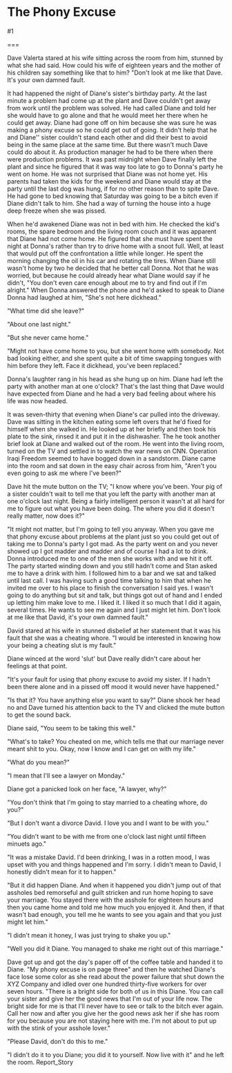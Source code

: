 The Phony Excuse
================
#1 

===

Dave Valerta stared at his wife sitting across the room from him, stunned by what she had said. How could his wife of eighteen years and the mother of his children say something like that to him? "Don't look at me like that Dave. It's your own damned fault. 

It had happened the night of Diane's sister's birthday party. At the last minute a problem had come up at the plant and Dave couldn't get away from work until the problem was solved. He had called Diane and told her she would have to go alone and that he would meet her there when he could get away. Diane had gone off on him because she was sure he was making a phony excuse so he could get out of going. It didn't help that he and Diane'' sister couldn't stand each other and did their best to avoid being in the same place at the same time. But there wasn't much Dave could do about it. As production manager he had to be there when there were production problems. It was past midnight when Dave finally left the plant and since he figured that it was way too late to go to Donna's party he went on home. He was not surprised that Diane was not home yet. His parents had taken the kids for the weekend and Diane would stay at the party until the last dog was hung, if for no other reason than to spite Dave. He had gone to bed knowing that Saturday was going to be a bitch even if Diane didn't talk to him. She had a way of turning the house into a huge deep freeze when she was pissed. 

When he'd awakened Diane was not in bed with him. He checked the kid's rooms, the spare bedroom and the living room couch and it was apparent that Diane had not come home. He figured that she must have spent the night at Donna's rather than try to drive home with a snoot full. Well, at least that would put off the confrontation a little while longer. He spent the morning changing the oil in his car and rotating the tires. When Diane still wasn't home by two he decided that he better call Donna. Not that he was worried, but because he could already hear what Diane would say if he didn't, "You don't even care enough about me to try and find out if I'm alright." When Donna answered the phone and he'd asked to speak to Diane Donna had laughed at him, "She's not here dickhead." 

"What time did she leave?" 

"About one last night." 

"But she never came home." 

"Might not have come home to you, but she went home with somebody. Not bad looking either, and she spent quite a bit of time swapping tongues with him before they left. Face it dickhead, you've been replaced." 

Donna's laughter rang in his head as she hung up on him. Diane had left the party with another man at one o'clock? That's the last thing that Dave would have expected from Diane and he had a very bad feeling about where his life was now headed. 

It was seven-thirty that evening when Diane's car pulled into the driveway. Dave was sitting in the kitchen eating some left overs that he'd fixed for himself when she walked in. He looked up at her briefly and then took his plate to the sink, rinsed it and put it in the dishwasher. The he took another brief look at Diane and walked out of the room. He went into the living room, turned on the TV and settled in to watch the war news on CNN. Operation Iraqi Freedom seemed to have bogged down in a sandstorm. Diane came into the room and sat down in the easy chair across from him, "Aren't you even going to ask me where I've been?" 

Dave hit the mute button on the TV; "I know where you've been. Your pig of a sister couldn't wait to tell me that you left the party with another man at one o'clock last night. Being a fairly intelligent person it wasn't at all hard for me to figure out what you have been doing. The where you did it doesn't really matter, now does it?" 

"It might not matter, but I'm going to tell you anyway. When you gave me that phony excuse about problems at the plant just so you could get out of taking me to Donna's party I got mad. As the party went on and you never showed up I got madder and madder and of course I had a lot to drink. Donna introduced me to one of the men she works with and we hit it off. The party started winding down and you still hadn't come and Stan asked me to have a drink with him. I followed him to a bar and we sat and talked until last call. I was having such a good time talking to him that when he invited me over to his place to finish the conversation I said yes. I wasn't going to do anything but sit and talk, but things got out of hand and I ended up letting him make love to me. I liked it. I liked it so much that I did it again, several times. He wants to see me again and I just might let him. Don't look at me like that David, it's your own damned fault." 

David stared at his wife in stunned disbelief at her statement that it was his fault that she was a cheating whore. "I would be interested in knowing how your being a cheating slut is my fault." 

Diane winced at the word 'slut' but Dave really didn't care about her feelings at that point. 

"It's your fault for using that phony excuse to avoid my sister. If I hadn't been there alone and in a pissed off mood it would never have happened." 

"Is that it? You have anything else you want to say?" Diane shook her head no and Dave turned his attention back to the TV and clicked the mute button to get the sound back. 

Diane said, "You seem to be taking this well." 

"What's to take? You cheated on me, which tells me that our marriage never meant shit to you. Okay, now I know and I can get on with my life." 

"What do you mean?" 

"I mean that I'll see a lawyer on Monday." 

Diane got a panicked look on her face, "A lawyer, why?" 

"You don't think that I'm going to stay married to a cheating whore, do you?" 

"But I don't want a divorce David. I love you and I want to be with you." 

"You didn't want to be with me from one o'clock last night until fifteen minuets ago." 

"It was a mistake David. I'd been drinking, I was in a rotten mood, I was upset with you and things happened and I'm sorry. I didn't mean to David, I honestly didn't mean for it to happen." 

"But it did happen Diane. And when it happened you didn't jump out of that assholes bed remorseful and guilt stricken and run home hoping to save your marriage. You stayed there with the asshole for eighteen hours and then you came home and told me how much you enjoyed it. And then, if that wasn't bad enough, you tell me he wants to see you again and that you just might let him." 

"I didn't mean it honey, I was just trying to shake you up." 

"Well you did it Diane. You managed to shake me right out of this marriage." 

Dave got up and got the day's paper off of the coffee table and handed it to Diane. "My phony excuse is on page three" and then he watched Diane's face lose some color as she read about the power failure that shut down the XYZ Company and idled over one hundred thirty-five workers for over seven hours. "There is a bright side for both of us in this Diane. You can call your sister and give her the good news that I'm out of your life now. The bright side for me is that I'll never have to see or talk to the bitch ever again. Call her now and after you give her the good news ask her if she has room for you because you are not staying here with me. I'm not about to put up with the stink of your asshole lover." 

"Please David, don't do this to me." 

"I didn't do it to you Diane; you did it to yourself. Now live with it" and he left the room. Report_Story 
